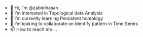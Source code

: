 - 👋 Hi, I’m @zabidihasan
- 👀 I’m interested in Topological data Analysis
- 🌱 I’m currently learning Persistent homology 
- 💞️ I’m looking to collaborate on Identify pattern in Time Series
- 📫 How to reach me ...

<!---
zabidihasan/zabidihasan is a ✨ special ✨ repository because its `README.md` (this file) appears on your GitHub profile.
You can click the Preview link to take a look at your changes.
--->
